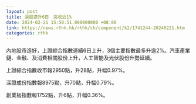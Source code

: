 ```yaml
---
layout: post
title: 滬股連升6日　高收近1%
date: 2024-02-21 15:50:51.000000000 +08:00
link: https://news.rthk.hk/rthk/ch/component/k2/1741244-20240221.htm
categories: rthk
---
```


內地股市造好，上證綜合指數連續6日上升，3個主要指數最多升逾2%。汽車產業鏈、金融、及消費相關股份上升，人工智能及光伏股份升勢延續。

上證綜合指數收市報2950點，升28點，升幅0.97%。

深證成份指數報8975點，升70點，升幅0.79%。

創業板指數報1752點，升6點，升幅0.36%。
